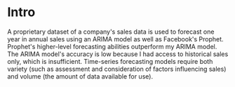 # Intro
A proprietary dataset of a company's sales data is used to forecast one year in annual sales using an ARIMA model as well as Facebook's Prophet. Prophet's higher-level forecasting abilities outperform my ARIMA model. The ARIMA model's accuracy is low because I had access to historical sales only, which is insufficient. Time-series forecasting models require both variety (such as assessment and consideration of factors influencing sales) and volume (the amount of data available for use).

